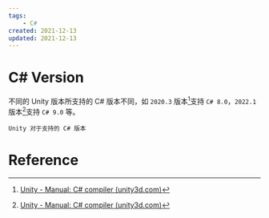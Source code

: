 ```yaml
---
tags:
    - C#
created: 2021-12-13
updated: 2021-12-13
---
```


# C# Version

不同的 Unity 版本所支持的 C# 版本不同，如 `2020.3` 版本[^1]支持 `C# 8.0`，`2022.1` 版本[^2]支持 `C# 9.0` 等。

```ad-tip
Unity 对于支持的 C# 版本
```

# Reference

[^1]: [Unity - Manual: C# compiler (unity3d.com)](https://docs.unity3d.com/2020.3/Documentation/Manual/CSharpCompiler.html)
[^2]: [Unity - Manual: C# compiler (unity3d.com)](https://docs.unity3d.com/2022.1/Documentation/Manual/CSharpCompiler.html)
